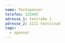 ```yaml
---
name: Testsponsor
telefon: 123445
adresse_1: testraße 1
adresse_2: 1111 testcloud
tags:
  - sponsor
---
```

